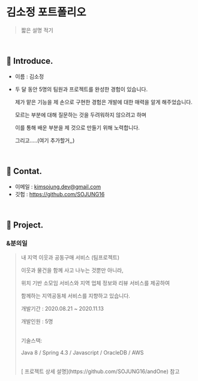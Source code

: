# 김소정 포트폴리오
> 짧은 설명 적기

</br>
  
## :pushpin: Introduce.

- 이름 : 김소정

- 두 달 동안 5명의 팀원과 프로젝트를 완성한 경험이 있습니다.

  제가 맡은 기능을 제 손으로 구현한 경험은 개발에 대한 매력을 알게 해주었습니다.

  모르는 부분에 대해 질문하는 것을 두려워하지 않으려고 하며

  이를 통해 배운 부분을 제 것으로 만들기 위해 노력합니다.

  그리고.....(여기 추가할거,,)

</br>

## :pushpin: Contat.

- 이메일 : kimsojung.dev@gmail.com
- 깃헙 :  https://github.com/SOJUNG16

</br>

## :pushpin: Project.

### &분의일 

> 내 지역 이웃과 공동구매 서비스 (팀프로젝트) 
>
> 이웃과 물건을 함께 사고 나누는 것뿐만 아니라, 
>
> 위치 기반 소모임 서비스와 지역 업체 정보와 리뷰 서비스를 제공하여 
>
> 함께하는 지역공동체 서비스를 지향하고 있습니다.
>
> 개발기간  : 2020.08.21 ~ 2020.11.13
>
> 개발인원  : 5명
>
> 
><br>
> 기술스택:
>
> Java 8 / Spring 4.3 / Javascript / OracleDB / AWS 
>
> 
><br>
> [ 프로젝트 상세 설명](https://github.com/SOJUNG16/andOne) 참고
